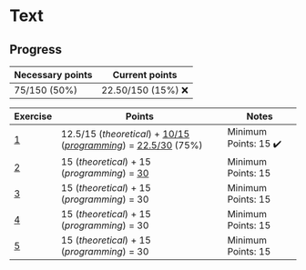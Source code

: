 # Text

## Progress

[//]: # (Progress Course Example 04 begin)

| Necessary points | Current points |
| --- | --- |
| 75/150 (50%) | 22.50/150 (15%) :x: |

| Exercise | Points | Notes |
| --- | --- | --- |
| [1](ex01) | 12.5/15 (*theoretical*) + [10/15](ex01/programming/feedback.pdf) (*[programming](ex01/programming)*) = [22.5/30](ex01/feedback.pdf) (75%) | Minimum Points: 15 :heavy_check_mark: |
| [2](ex02) | 15 (*theoretical*) + 15 (*programming*) = [30](ex02/feedback.pdf) | Minimum Points: 15 |
| [3](ex03) | 15 (*theoretical*) + 15 (*programming*) = 30 | Minimum Points: 15 |
| [4](ex04) | 15 (*theoretical*) + 15 (*programming*) = 30 | Minimum Points: 15 |
| [5](ex05) | 15 (*theoretical*) + 15 (*programming*) = 30 | Minimum Points: 15 |

[//]: # (Progress Course Example 04 end)

